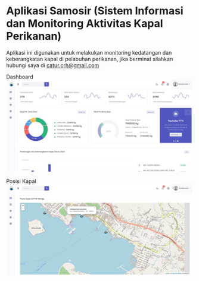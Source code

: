 # Aplikasi Samosir (Sistem Informasi dan Monitoring Aktivitas Kapal Perikanan)

Aplikasi ini digunakan untuk melakukan monitoring kedatangan dan keberangkatan kapal di pelabuhan perikanan, jika berminat silahkan hubungi saya di catur.crh@gmail.com

Dashboard 
![ss](https://raw.githubusercontent.com/c4turla/samosir/main/public/ss%20ppn1.jpg)


Posisi Kapal
![posisi](https://raw.githubusercontent.com/c4turla/samosir/main/public/ss%20ppn2.jpg)
